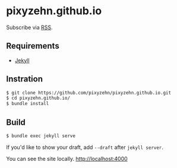 # pixyzehn.github.io

Subscribe via [RSS](https://pixyzehn.github.io/feed.xml).

## Requirements

- [Jekyll](https://jekyllrb.com)

## Instration

```bash
$ git clone https://github.com/pixyzehn/pixyzehn.github.io.git
$ cd pixyzehn.github.io/
$ bundle install
```

## Build

```bash
$ bundle exec jekyll serve
```

If you'd like to show your draft, add `--draft` after `jekyll server`.

You can see the site locally. [http://localhost:4000](http://localhost:4000)
